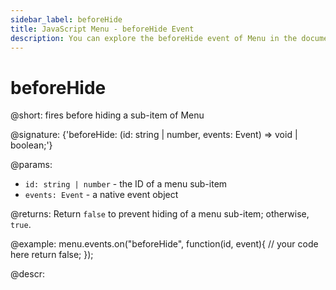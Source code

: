 ```yaml
---
sidebar_label: beforeHide
title: JavaScript Menu - beforeHide Event 
description: You can explore the beforeHide event of Menu in the documentation of the DHTMLX JavaScript UI library. Browse developer guides and API reference, try out code examples and live demos, and download a free 30-day evaluation version of DHTMLX Suite.
---
```


# beforeHide

@short: fires before hiding a sub-item of Menu

@signature: {'beforeHide: (id: string | number, events: Event) => void | boolean;'}

@params:
- `id: string | number` - the ID of a menu sub-item
- `events: Event` - a native event object

@returns:
Return `false` to prevent hiding of a menu sub-item; otherwise, `true`.

@example:
menu.events.on("beforeHide", function(id, event){
    // your code here
    return false;
});

@descr:
